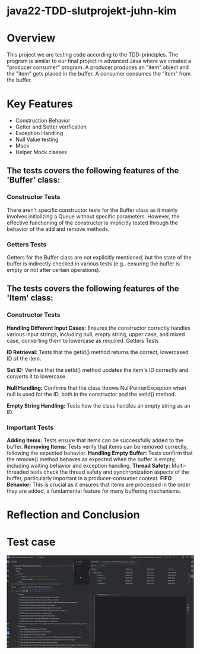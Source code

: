 # java22-TDD-slutprojekt-juhn-kim

# Overview
This project we are testing code according to the TDD-principles. The program is similar to our final project in advanced Java where 
we created a "producer consumer" program. A producer produces an "item" object and the "item" gets placed in the buffer.
A consumer consumes the "item" from the buffer.

# Key Features
* Construction Behavior
* Getter and Setter verification 
* Exception Handling
* Null Value testing
* Mock
* Helper Mock classes

## The tests covers the following features of the 'Buffer' class:
### Constructor Tests
There aren't specific constructor tests for the Buffer class as it mainly involves initializing a
Queue<Item> without specific parameters. However, the effective functioning of the constructor is
implicitly tested through the behavior of the add and remove methods.

### Getters Tests
Getters for the Buffer class are not explicitly mentioned,
but the state of the buffer is indirectly checked in various tests (e.g., ensuring the buffer is empty
or not after certain operations). 


## The tests covers the following features of the 'Item' class:

### Constructor Tests
**Handling Different Input Cases:** Ensures the constructor correctly handles various input strings, including null, empty string, upper case, and mixed case, converting them to lowercase as required.
Getters Tests

**ID Retrieval:** Tests that the getId() method returns the correct, lowercased ID of the item.

**Set ID:** Verifies that the setId() method updates the item's ID correctly and converts it to lowercase.

**Null Handling:** Confirms that the class throws NullPointerException when null is used for the ID, both in the constructor and the setId() method.

**Empty String Handling:** Tests how the class handles an empty string as an ID.

### Important Tests
**Adding Items:** Tests ensure that items can be successfully added to the buffer.
**Removing Items:** Tests verify that items can be removed correctly, following the expected behavior.
**Handling Empty Buffer:** Tests confirm that the remove() method behaves as expected when the buffer is empty, including waiting behavior and exception handling.
**Thread Safety:** Multi-threaded tests check the thread safety and synchronization aspects of the buffer, particularly important in a producer-consumer context.
**FIFO Behavior:** This is crucial as it ensures that items are processed in the order they are added, a fundamental feature for many buffering mechanisms.

# Reflection and Conclusion


# Test case
![slutprojekt_test.png](slutprojekt_test.png)